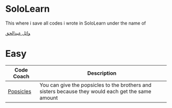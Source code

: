 # SoloLearn
This where i save all codes i wrote in SoloLearn under the name of

[وائل عبدالحق](https://www.sololearn.com/Profile/7286114/)


# Easy
Code Coach | Description
---- | ----
[Popsicles](/Popsicles/README.md) | You can give the popsicles to the brothers and sisters because they would each get the same amount
